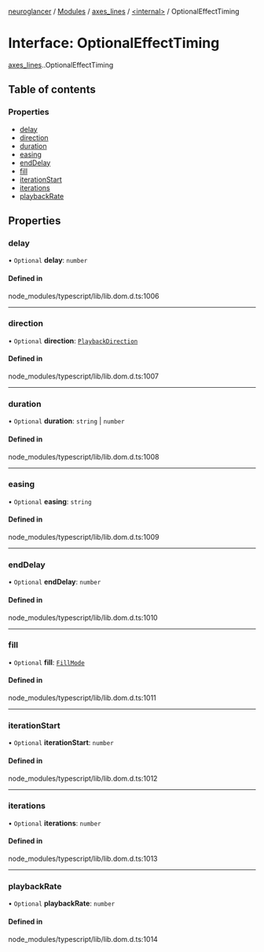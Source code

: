 [neuroglancer](../README.md) / [Modules](../modules.md) / [axes\_lines](../modules/axes_lines.md) / [<internal\>](../modules/axes_lines._internal_.md) / OptionalEffectTiming

# Interface: OptionalEffectTiming

[axes_lines](../modules/axes_lines.md).[<internal>](../modules/axes_lines._internal_.md).OptionalEffectTiming

## Table of contents

### Properties

- [delay](axes_lines._internal_.OptionalEffectTiming.md#delay)
- [direction](axes_lines._internal_.OptionalEffectTiming.md#direction)
- [duration](axes_lines._internal_.OptionalEffectTiming.md#duration)
- [easing](axes_lines._internal_.OptionalEffectTiming.md#easing)
- [endDelay](axes_lines._internal_.OptionalEffectTiming.md#enddelay)
- [fill](axes_lines._internal_.OptionalEffectTiming.md#fill)
- [iterationStart](axes_lines._internal_.OptionalEffectTiming.md#iterationstart)
- [iterations](axes_lines._internal_.OptionalEffectTiming.md#iterations)
- [playbackRate](axes_lines._internal_.OptionalEffectTiming.md#playbackrate)

## Properties

### delay

• `Optional` **delay**: `number`

#### Defined in

node_modules/typescript/lib/lib.dom.d.ts:1006

___

### direction

• `Optional` **direction**: [`PlaybackDirection`](../modules/axes_lines._internal_.md#playbackdirection)

#### Defined in

node_modules/typescript/lib/lib.dom.d.ts:1007

___

### duration

• `Optional` **duration**: `string` \| `number`

#### Defined in

node_modules/typescript/lib/lib.dom.d.ts:1008

___

### easing

• `Optional` **easing**: `string`

#### Defined in

node_modules/typescript/lib/lib.dom.d.ts:1009

___

### endDelay

• `Optional` **endDelay**: `number`

#### Defined in

node_modules/typescript/lib/lib.dom.d.ts:1010

___

### fill

• `Optional` **fill**: [`FillMode`](../modules/axes_lines._internal_.md#fillmode)

#### Defined in

node_modules/typescript/lib/lib.dom.d.ts:1011

___

### iterationStart

• `Optional` **iterationStart**: `number`

#### Defined in

node_modules/typescript/lib/lib.dom.d.ts:1012

___

### iterations

• `Optional` **iterations**: `number`

#### Defined in

node_modules/typescript/lib/lib.dom.d.ts:1013

___

### playbackRate

• `Optional` **playbackRate**: `number`

#### Defined in

node_modules/typescript/lib/lib.dom.d.ts:1014
